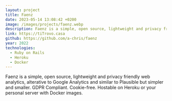```yaml
---
layout: project
title: Faenz
date: 2023-05-14 13:08:42 +0200
image: /images/projects/faenz.webp
description: Faenz is a simple, open source, lightweight and privacy friendly web analytics, similar to Plausible but simpler and smaller.
link: https://tiTrovo.casa
github: https://github.com/a-chris/faenz
year: 2022
technologies:
  - Ruby on Rails
  - Heroku
  - Docker
---
```


Faenz is a simple, open source, lightweight and privacy friendly web analytics, alterative to Google Analytics and similar to Plausible but simpler and smaller. GDPR Compliant. Cookie-free. Hostable on Heroku or your personal server with Docker images.
